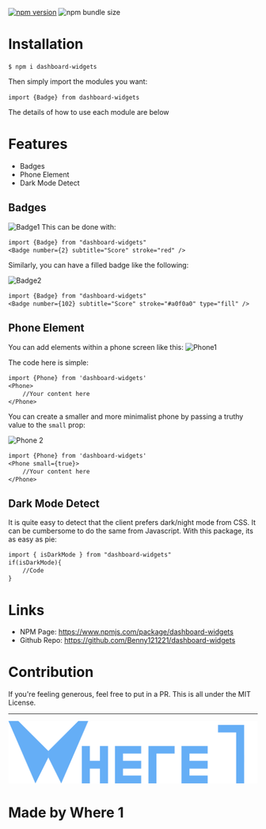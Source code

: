 [![npm version](https://badge.fury.io/js/dashboard-widgets.svg)](https://badge.fury.io/js/dashboard-widgets)
![npm bundle size](https://img.shields.io/bundlephobia/min/dashboard-widgets)


# Installation
`$ npm i dashboard-widgets`

Then simply import the modules you want:

`import {Badge} from dashboard-widgets`

The details of how to use each module are below

# Features
- Badges
- Phone Element
- Dark Mode Detect

## Badges
![Badge1](https://i.imgur.com/hqXI6Yb.png)
This can be done with:

    import {Badge} from "dashboard-widgets"
    <Badge number={2} subtitle="Score" stroke="red" />

Similarly, you can have a filled badge like the following:

![Badge2](https://i.imgur.com/SXSSkyp.png)

    import {Badge} from "dashboard-widgets"
    <Badge number={102} subtitle="Score" stroke="#a0f0a0" type="fill" />

## Phone Element

You can add elements within a phone screen like this:
![Phone1](https://i.imgur.com/cWaZ2X4.png)

The code here is simple:

    import {Phone} from 'dashboard-widgets'
    <Phone>
	    //Your content here
	</Phone>

You can create a smaller and more minimalist phone by passing a truthy value to the `small` prop:

![Phone 2](https://i.imgur.com/5tNaTeh.png)

    import {Phone} from 'dashboard-widgets'
    <Phone small={true}>
    	//Your content here
    </Phone>

## Dark Mode Detect

It is quite easy to detect that the client prefers dark/night mode from CSS. It can be cumbersome to do the same from Javascript. With this package, its as easy as pie:

    import { isDarkMode } from "dashboard-widgets"
    if(isDarkMode){
	    //Code
	}

# Links
- NPM Page: https://www.npmjs.com/package/dashboard-widgets
- Github Repo: https://github.com/Benny121221/dashboard-widgets


# Contribution
If you're feeling generous, feel free to put in a PR. This is all under the MIT License.

---
![Logo](https://raw.githubusercontent.com/Benny121221/images/master/logo_full.png)

# Made by Where 1

